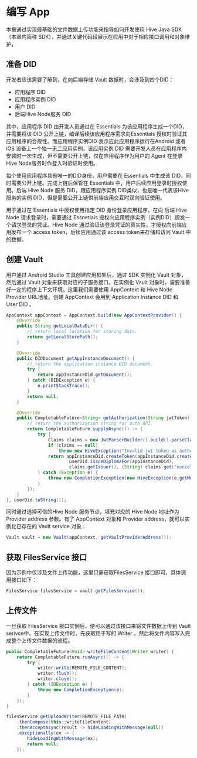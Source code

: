 # 编写 App

本章通过实现最基础的文件数据上传功能来指导如何开发使用 Hive Java SDK（本章内简称 SDK），并通过关键代码段展示在应用中对于相应接口调用和对象维护，

## 准备 DID

开发者应该需要了解到，在向后端存储 Vault 数据时，会涉及到四个DID：
* 应用程序 DID
* 应用程序实例 DID
* 用户 DID
* 后端Hive Node服务 DID

其中，应用程序 DID 由开发人员通过在 Essentials 为该应用程序生成一个DID，并需要将该 DID 公开上链，编译后续该应用程序需求向Essentials 授权时验证其应用程序的合规性。而应用程序实例DID 表示应此应用程序运行在Android 或者 iOS 设备上一个独一无二应用实例。该应用实例 DID 需要开发人员在应用程序内安装时一次生成，但不需要公开上链，仅在应用程序作为用户的 Agent 在登录 Hive Node服务时作登入时验证时使用。

每个使用应用程序具有唯一的DID身份，用户需要在 Essentials 中生成该 DID，同时需要公开上链。完成上链后保管在 Essentials 中，用户后续应用登录时授权使用。后端 Hive Node 服务 DID，跟应用程序实例 DID类似，也是唯一代表该Hive 服务的实例 DID，但是需要公开上链供前端应用交互时双向验证使用。

用于通过在 Essentials 中授权使用指定 DID 身份登录应用程序。在向 后端 Hive Node 请求登录时，需要通过 Essnetials 授权向应用程序实例（实例DID）颁发一个请求登录的凭证。Hive Node 通过验证该登录凭证的真实性，才授权向前端应用发布一个 access token，后续应用通过该 access token来存储和访问 Vault 中的数据。

## 创建 Vault

用户通过 Android Studio 工具创建应用框架后，通过 SDK 实例化 Vault 对象，然后通过 Vault 对象来获取对应的子服务接口。在实例化 Vault 对象时，需要准备好一定的程序上下文环境。这里我们需要使用 AppContext 和 Hive Node Provider URL地址。创建 AppContext 会用到 Application Instance DID 和 User DID 。

```java
AppContext appContext = AppContext.build(new AppContextProvider() {
    @Override
    public String getLocalDataDir() {
        // return local location for storing data.
        return getLocalStorePath();
    }

    @Override
    public DIDDocument getAppInstanceDocument() {
        // return the application instance DID document.
        try {
            return appInstanceDid.getDocument();
        } catch (DIDException e) {
            e.printStackTrace();
        }
        return null;
    }

    @Override
    public CompletableFuture<String> getAuthorization(String jwtToken) {
        // return the authorization string for auth API.
        return CompletableFuture.supplyAsync(() -> {
            try {
                Claims claims = new JwtParserBuilder().build().parseClaimsJws(jwtToken).getBody();
                if (claims == null)
                    throw new HiveException("Invalid jwt token as authorization.");
                return appInstanceDid.createToken(appInstanceDid.createPresentation(
                        userDid.issueDiplomaFor(appInstanceDid),
                        claims.getIssuer(), (String) claims.get("nonce")), claims.getIssuer());
            } catch (Exception e) {
                throw new CompletionException(new HiveException(e.getMessage()));
            }
        });
    }
}, userDid.toString());
```

同时通过选择可信的Hive Node 服务节点，填充对应的 Hive Node 地址作为 Provider address 参数。有了 AppContext 对象和 Provider address，就可以实例化已存在的 Vault service 对象：

```java
Vault vault = new Vault(appContext, getVaultProviderAddress());
```

## 获取 FilesService 接口

因为示例中仅涉及文件上传功能，这里只需获取FilesService 接口即可，具体调用接口如下：

```java
FilesService filesService = vault.getFilesService());
```

## 上传文件

一旦获取 FilesService 接口实例后，便可以通过该接口来将文件数据上传到 Vault serivce中。在实现上传文件时，先获取用于写的 Writer ，然后将文件内容写入完成整个上传文件数据的流程。

```java
public CompletableFuture<Void> writeFileContent(Writer writer) {
    return CompletableFuture.runAsync(() -> {
        try {
            writer.write(REMOTE_FILE_CONTENT);
            writer.flush();
            writer.close();
        } catch (IOException e) {
            throw new CompletionException(e);
        }
    });
}

filesService.getUploadWriter(REMOTE_FILE_PATH)
    .thenCompose(this::writeFileContent)
    .thenAcceptAsync(result -> hideLoadingWithMessage(null))
    .exceptionally(ex -> {
        hideLoadingWithMessage(ex);
        return null;
    });
```
